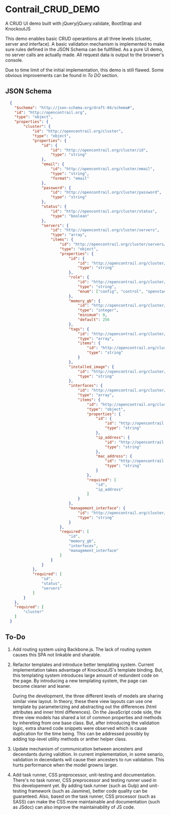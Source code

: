 # Contrail_CRUD_DEMO
A CRUD UI demo built with jQuery/jQuery.validate, BootStrap and KnockoutJS

This demo enables basic CRUD operantions at all three levels (cluster, server and interface). A basic validation mechanism is implemented to make sure rules defined in the JSON Schema can be fullfilled. As a pure UI demo, no server calls are actually made. All request data is output to the browser's console.

Due to time limit of the initial implementation, this demo is still flawed. Some obvious improvements can be found in *To DO* section.

## JSON Schema
```json
  {
    "$schema": "http://json-schema.org/draft-04/schema#",
    "id": "http://opencontrail.org",
    "type": "object",
    "properties": {
        "cluster": {
            "id": "http://opencontrail.org/cluster",
            "type": "object",
            "properties": {
                "id": {
                    "id": "http://opencontrail.org/cluster/id",
                    "type": "string"
                },
                "email": {
                    "id": "http://opencontrail.org/cluster/email",
                    "type": "string",
                    "format": "email"
                },
                "password": {
                    "id": "http://opencontrail.org/cluster/password",
                    "type": "string"
                },
                "status": {
                    "id": "http://opencontrail.org/cluster/status",
                    "type": "boolean"
                },
                "servers": {
                    "id": "http://opencontrail.org/cluster/servers",
                    "type": "array",
                    "items": {
                        "id": "http://opencontrail.org/cluster/servers/0",
                        "type": "object",
                        "properties": {
                            "id": {
                                "id": "http://opencontrail.org/cluster/servers/0/id",
                                "type": "string"
                            },
                            "role": {
                                "id": "http://opencontrail.org/cluster/servers/0/role",
                                "type": "string",
                                "enum": ["config", "control", "openstack", "webui"]
                            },
                            "memory_gb": {
                                "id": "http://opencontrail.org/cluster/servers/0/memory_gb",
                                "type": "integer",
                                "minimum": 0,
                                "default": 256
                            },
                            "tags": {
                                "id": "http://opencontrail.org/cluster/servers/0/tags",
                                "type": "array",
                                "items": {
                                    "id": "http://opencontrail.org/cluster/servers/0/tags/2",
                                    "type": "string"
                                }
                            },
                            "installed_image": {
                                "id": "http://opencontrail.org/cluster/servers/0/installed_image",
                                "type": "string"
                            },
                            "interfaces": {
                                "id": "http://opencontrail.org/cluster/servers/0/interfaces",
                                "type": "array",
                                "items": {
                                    "id": "http://opencontrail.org/cluster/servers/0/interfaces/0",
                                    "type": "object",
                                    "properties": {
                                        "id": {
                                            "id": "http://opencontrail.org/cluster/servers/0/interfaces/0/id",
                                            "type": "string"
                                        },
                                        "ip_address": {
                                            "id": "http://opencontrail.org/cluster/servers/0/interfaces/0/ip_address",
                                            "type": "string"
                                        },
                                        "mac_address": {
                                            "id": "http://opencontrail.org/cluster/servers/0/interfaces/0/mac_address",
                                            "type": "string"
                                        }
                                    },
                                    "required": [
                                        "id",
                                        "ip_address"
                                    ]
                                }
                            },
                            "management_interface": {
                                "id": "http://opencontrail.org/cluster/servers/0/management_interface",
                                "type": "string"
                            }
                        },
                        "required": [
                            "id",
                            "memory_gb",
                            "interfaces",
                            "management_interface"
                        ]
                    }
                }
            },
            "required": [
                "id",
                "status",
                "servers"
            ]
        }
    },
    "required": [
        "cluster"
    ]
  }
```
## To-Do
1. Add routing system using Backbone.js.
   The lack of routing system causes this SPA not linkable and sharable.

2. Refactor templates and introduce better templating system.
   Current implementation takes advantage of KnockoutJS's template binding. But, this templating system introduces large amount of redundent code on the page. By introducing a new templating system, the page can become cleaner and leaner.

   During the development, the three different levels of models are sharing similar view layout. In theory, these there view layouts can use one template by parameterizing and abstracting out the differences (html attributes and inner html differences). On the JavaScript code side, the three view models has shared a lot of common properties and methods by inhereting from one base class. But, after introducing the validation logic, extra shared code snippets were observed which is cause duplication for the time being. This can be addressed possibly by adding top-level utility methods or anther helper class.

3. Update mechanism of communication between ancesters and decendants during validtion.
   In current implementation, in some senario, validation in decendants will cause their ancesters to run validation. This hurts performance when the model growns larger.

4. Add task runner, CSS preprocessor, unit-testing and documentation.
   There's no task runner, CSS preprocessor and testing runner used in this developement yet. By adding task runner (such as Gulp) and unit-testing framework (such as Jasmine), better code quality can be guaranteed. Also, based on the task runner, CSS processor (such as SASS) can make the CSS more maintainable and documentation (such as JSdoc) can also improve the maintainability of JS code.